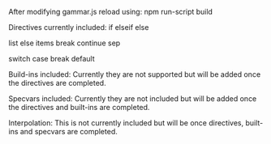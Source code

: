After modifying gammar.js reload using:
  npm run-script build

Directives currently included:
  if
    elseif
    else

  list
    else
    items
      break
      continue
      sep

  switch
    case
      break
    default

Build-ins included:
  Currently they are not supported but will be added once the directives are completed.

Specvars included:
  Currently they are not included but will be added once the directives and built-ins are completed.

Interpolation:
  This is not currently included but will be once directives, built-ins and specvars are completed.
